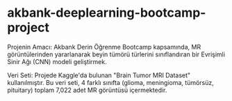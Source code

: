 # akbank-deeplearning-bootcamp-project

Projenin Amacı: Akbank Derin Öğrenme Bootcamp kapsamında, MR görüntülerinden yararlanarak beyin tümörü türlerini sınıflandıran bir Evrişimli Sinir Ağı (CNN) modeli geliştirmek.

Veri Seti: Projede Kaggle'da bulunan "Brain Tumor MRI Dataset" kullanılmıştır. Bu veri seti, 4 farklı sınıfta (glioma, meningioma, tümörsüz, pituitary) toplam 7,022 adet MR görüntüsü içermektedir.
